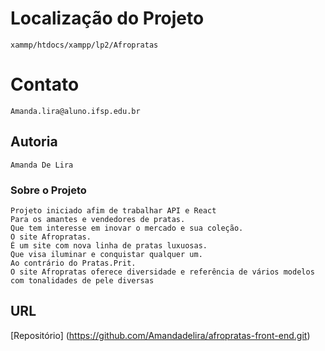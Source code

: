 # Localização do Projeto
    xammp/htdocs/xampp/lp2/Afropratas


# Contato
    Amanda.lira@aluno.ifsp.edu.br

## Autoria
    Amanda De Lira

### Sobre o Projeto
    Projeto iniciado afim de trabalhar API e React
    Para os amantes e vendedores de pratas.
    Que tem interesse em inovar o mercado e sua coleção.
    O site Afropratas.
    É um site com nova linha de pratas luxuosas.
    Que visa iluminar e conquistar qualquer um.
    Ao contrário do Pratas.Prit.
    O site Afropratas oferece diversidade e referência de vários modelos com tonalidades de pele diversas 

## URL
   [Repositório] (https://github.com/Amandadelira/afropratas-front-end.git)
